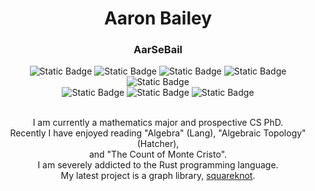 <h1 align="center">Aaron Bailey</h1>
<h3 align="center">AarSeBail</h3>

<div align="center">
  <img alt="Static Badge" src="https://img.shields.io/badge/Rust-FF0000?style=for-the-badge&logo=rust&logoColor=orange&color=gray">
  <img alt="Static Badge" src="https://img.shields.io/badge/POSIX_C-FF0000?style=for-the-badge&logo=c&logoColor=blue&color=gray">
  <img alt="Static Badge" src="https://img.shields.io/badge/Python-FF0000?style=for-the-badge&logo=python&logoColor=blue&color=gray">
  <img alt="Static Badge" src="https://img.shields.io/badge/Julia-FF0000?style=for-the-badge&logo=julia&logoColor=purple&color=gray">
  <img alt="Static Badge" src="https://img.shields.io/badge/Ocaml-FF0000?style=for-the-badge&logo=ocaml&logoColor=orange&color=gray">
</div>

<div align="center">
  <img alt="Static Badge" src="https://img.shields.io/badge/Gurobi-FF0000?style=for-the-badge&logo=gurobi&logoColor=red&color=gray">
  <img alt="Static Badge" src="https://img.shields.io/badge/SageMath-FF0000?style=for-the-badge&logo=sagemath&logoColor=blue&color=gray">
  <img alt="Static Badge" src="https://img.shields.io/badge/Arch_Linux-FF0000?style=for-the-badge&logo=archlinux&logoColor=1793d1&color=gray">
</div>

<br>

<p align="center">
  I am currently a mathematics major and prospective CS PhD.<br>
  Recently I have enjoyed reading "Algebra" (Lang), "Algebraic Topology" (Hatcher),<br>
  and "The Count of Monte Cristo".<br>
  I am severely addicted to the Rust programming language.<br>
  My latest project is a graph library, <a href="https://github.com/AarSeBail/squareknot">squareknot</a>.
</p>

<!---
- I’m a mathematics major and prospective CS PhD
- I am doing research on topological graph embeddings
- I like to write programs in julia and rust, and more recently sage
- I am currently reading HoTT, Algebraic Topology (Hatcher), and Algebra (Lang) - one can never know enough algebra
--->

<!---
AarSeBail/AarSeBail is a ✨ special ✨ repository because its `README.md` (this file) appears on your GitHub profile.
You can click the Preview link to take a look at your changes.
--->
